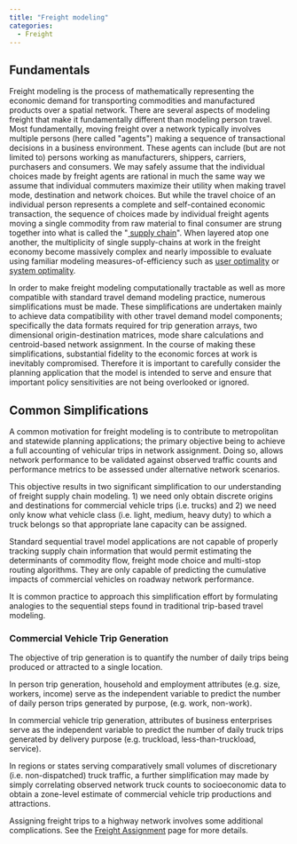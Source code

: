 ```yaml
---
title: "Freight modeling"
categories:
  - Freight
---
```


Fundamentals
------------

Freight modeling is the process of mathematically representing the economic demand for transporting commodities and manufactured products over a spatial network. There are several aspects of modeling freight that make it fundamentally different than modeling person travel. Most fundamentally, moving freight over a network typically involves multiple persons (here called "agents") making a sequence of transactional decisions in a business environment. These agents can include (but are not limited to) persons working as manufacturers, shippers, carriers, purchasers and consumers. We may safely assume that the individual choices made by freight agents are rational in much the same way we assume that individual commuters maximize their utility when making travel mode, destination and network choices. But while the travel choice of an individual person represents a complete and self-contained economic transaction, the sequence of choices made by individual freight agents moving a single commodity from raw material to final consumer are strung together into what is called the "[ supply chain](Supply_chain)". When layered atop one another, the multiplicity of single supply-chains at work in the freight economy become massively complex and nearly impossible to evaluate using familiar modeling measures-of-efficiency such as [user optimality](user_optimality) or [system optimality](system_optimality).

In order to make freight modeling computationally tractable as well as more compatible with standard travel demand modeling practice, numerous simplifications must be made. These simplifications are undertaken mainly to achieve data compatibility with other travel demand model components; specifically the data formats required for trip generation arrays, two dimensional origin-destination matrices, mode share calculations and centroid-based network assignment. In the course of making these simplifications, substantial fidelity to the economic forces at work is inevitably compromised. Therefore it is important to carefully consider the planning application that the model is intended to serve and ensure that important policy sensitivities are not being overlooked or ignored.

Common Simplifications
----------------------

A common motivation for freight modeling is to contribute to metropolitan and statewide planning applications; the primary objective being to achieve a full accounting of vehicular trips in network assignment. Doing so, allows network performance to be validated against observed traffic counts and performance metrics to be assessed under alternative network scenarios.

This objective results in two significant simplification to our understanding of freight supply chain modeling. 1) we need only obtain discrete origins and destinations for commercial vehicle trips (i.e. trucks) and 2) we need only know what vehicle class (i.e. light, medium, heavy duty) to which a truck belongs so that appropriate lane capacity can be assigned.

Standard sequential travel model applications are not capable of properly tracking supply chain information that would permit estimating the determinants of commodity flow, freight mode choice and multi-stop routing algorithms. They are only capable of predicting the cumulative impacts of commercial vehicles on roadway network performance.

It is common practice to approach this simplification effort by formulating analogies to the sequential steps found in traditional trip-based travel modeling.

### Commercial Vehicle Trip Generation

The objective of trip generation is to quantify the number of daily trips being produced or attracted to a single location.

In person trip generation, household and employment attributes (e.g. size, workers, income) serve as the independent variable to predict the number of daily person trips generated by purpose, (e.g. work, non-work).

In commercial vehicle trip generation, attributes of business enterprises serve as the independent variable to predict the number of daily truck trips generated by delivery purpose (e.g. truckload, less-than-truckload, service).

In regions or states serving comparatively small volumes of discretionary (i.e. non-dispatched) truck traffic, a further simplification may made by simply correlating observed network truck counts to socioeconomic data to obtain a zone-level estimate of commercial vehicle trip productions and attractions.

Assigning freight trips to a highway network involves some additional complications. See the [Freight Assignment](Freight_assignment) page for more details.
